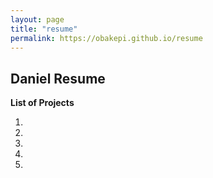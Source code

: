 ```yaml
---
layout: page
title: "resume"
permalink: https://obakepi.github.io/resume
---
```




## Daniel Resume


**List of Projects**

1. 
2. 
3. 
4. 
5. 